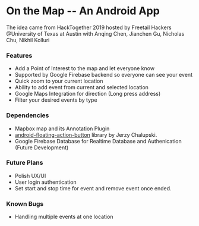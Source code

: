 # On the Map -- An Android App
The idea came from HackTogether 2019 hosted by Freetail Hackers @University of Texas at Austin with Anqing Chen, Jianchen Gu, Nicholas Chu, Nikhil Kolluri

### Features
- Add a Point of Interest to the map and let everyone know
- Supported by Google Firebase backend so everyone can see your event
- Quick zoom to your current location
- Ability to add event from current and selected location
- Google Maps Integration for direction (Long press address)
- Filter your desired events by type

### Dependencies
- Mapbox map and its Annotation Plugin
- [android-floating-action-button](https://github.com/Clans/FloatingActionButton "android-floating-action-button") library by Jerzy Chalupski.
- Google Firebase Database for Realtime Database and Authenication (Future Development)

### Future Plans
- Polish UX/UI
- User login authentication
- Set start and stop time for event and remove event once ended.

### Known Bugs
- Handling multiple events at one location
